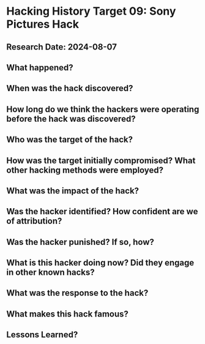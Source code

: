 # Hacking History Target 09: Sony Pictures Hack
## Research Date: 2024-08-07
## What happened?

## When was the hack discovered?

## How long do we think the hackers were operating before the hack was discovered?

## Who was the target of the hack?

## How was the target initially compromised? What other hacking methods were employed?

## What was the impact of the hack?

## Was the hacker identified? How confident are we of attribution?

## Was the hacker punished? If so, how?

## What is this hacker doing now? Did they engage in other known hacks?

## What was the response to the hack?

## What makes this hack famous?

## Lessons Learned?
